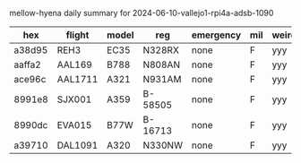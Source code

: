 mellow-hyena daily summary for 2024-06-10-vallejo1-rpi4a-adsb-1090

|hex|flight|model|reg|emergency|mil|weirdo|
|--|--|--|--|--|--|--|
|a38d95|REH3|EC35|N328RX|none|F|yyy|
|aaffa2|AAL169|B788|N808AN|none|F|yyy|
|ace96c|AAL1711|A321|N931AM|none|F|yyy|
|8991e8|SJX001|A359|B-58505|none|F|yyy|
|8990dc|EVA015|B77W|B-16713|none|F|yyy|
|a39710|DAL1091|A320|N330NW|none|F|yyy|
